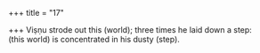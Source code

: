 +++
title = "17"

+++
Viṣṇu strode out this (world); three times he laid down a step:  
(this world) is concentrated in his dusty (step).  